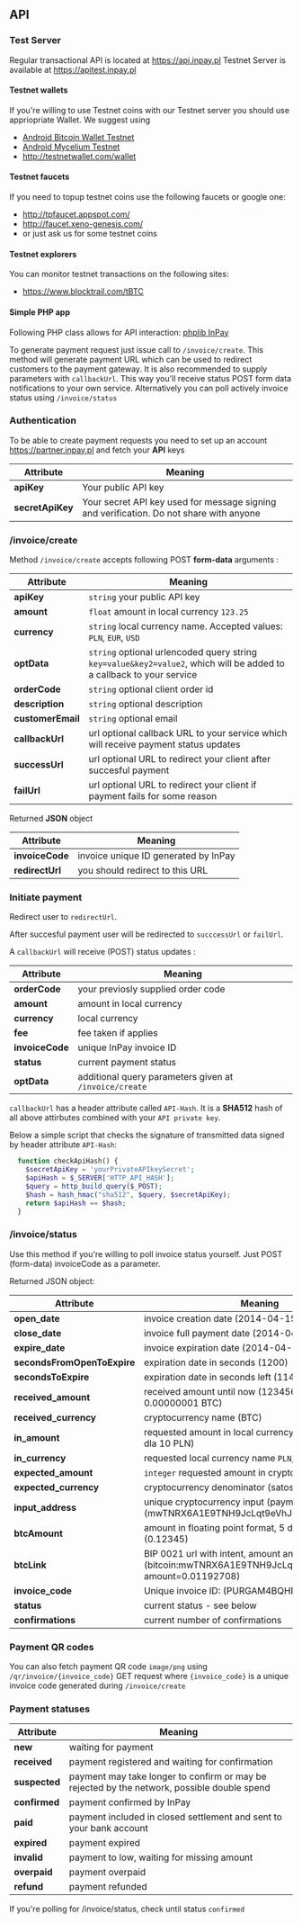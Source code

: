 ## API

### Test Server
Regular transactional API is located at https://api.inpay.pl
Testnet Server is available at https://apitest.inpay.pl

#### Testnet wallets
If you're willing to use Testnet coins with our Testnet server you should use appriopriate Wallet. We suggest using 
- [Android Bitcoin Wallet Testnet](https://play.google.com/store/apps/details?id=de.schildbach.wallet_test&hl=en)
- [Android Mycelium Testnet](https://play.google.com/store/apps/details?id=com.mycelium.testnetwallet&hl=en)
- http://testnetwallet.com/wallet

#### Testnet faucets
If you need to topup testnet coins use the following faucets or google one:
- http://tpfaucet.appspot.com/
- http://faucet.xeno-genesis.com/
- or just ask us for some testnet coins

#### Testnet explorers
You can monitor testnet transactions on the following sites:
- https://www.blocktrail.com/tBTC

#### Simple PHP app

Following PHP class allows for API interaction:  [phplib InPay](https://github.com/inpay/phplib-inpay)

To generate payment request just issue call to  `/invoice/create`. This method will generate payment URL which can be used to redirect customers to the payment gateway. It is also recommended to supply parameters with `callbackUrl`. This way you'll receive status POST form data notifications to your own service. Alternatively you can poll actively invoice status using `/invoice/status`

### Authentication
To be able to create payment requests you need to set up an account https://partner.inpay.pl and fetch your **API** keys

Attribute | Meaning
------------ | -------------
**apiKey** | Your public API key
**secretApiKey** | Your secret API key used for message signing and verification. Do not share with anyone

### /invoice/create
Method `/invoice/create` accepts following POST **form-data** arguments :

Attribute | Meaning
------------ | -------------
**apiKey** | `string` your public API key
**amount** | `float` amount in local currency `123.25`
**currency** | `string` local currency name. Accepted values: `PLN`, `EUR`, `USD`
**optData** | `string` optional urlencoded query string `key=value&key2=value2`, which will be added to a callback to your service
**orderCode** | `string` optional client order id
**description** | `string` optional description
**customerEmail** | `string` optional email
**callbackUrl** | url optional callback URL to your service which will receive payment status updates
**successUrl** | url optional URL to redirect your client after succesful payment
**failUrl** | url optional URL to redirect your client if payment fails for some reason

Returned **JSON** object

Attribute | Meaning
------------ | -------------
**invoiceCode** | invoice unique ID generated by InPay
**redirectUrl** | you should redirect to this URL

### Initiate payment
Redirect user to `redirectUrl`.

After succesful payment user will be redirected to `succcessUrl` or `failUrl`. 

A `callbackUrl` will receive (POST) status updates :

Attribute | Meaning
------------ | -------------
**orderCode** | your previosly supplied order code 
**amount** | amount in local currency
**currency** | local currency
**fee** | fee taken if applies
**invoiceCode** | unique InPay invoice ID
**status** | current payment status
**optData** | additional query parameters given at `/invoice/create`

`callbackUrl` has a header attribute called `API-Hash`. It is a **SHA512** hash of all above attirbutes combined with your `API private key`.

Below a simple script that checks the signature of transmitted data signed by header attribute `API-Hash`:

```php
  function checkApiHash() {
    $secretApiKey = 'yourPrivateAPIkeySecret';
    $apiHash = $_SERVER['HTTP_API_HASH'];
    $query = http_build_query($_POST);
    $hash = hash_hmac("sha512", $query, $secretApiKey);
    return $apiHash == $hash;
  }
```

### /invoice/status

Use this method if you're willing to poll invoice status yourself. Just POST (form-data) invoiceCode as a parameter. 

Returned JSON object:

Attribute | Meaning
------------ | -------------
**open_date** | invoice creation date (2014-04-15 16:01:01)
**close_date** | invoice full payment date (2014-04-15 16:01:01)
**expire_date** | invoice expiration date (2014-04-15 16:01:01)
**secondsFromOpenToExpire** | expiration date in seconds (1200)
**secondsToExpire** | expiration date in seconds left (1142)
**received_amount** | received amount until now (1234567 Satoshi = 0.00000001 BTC)
**received_currency** | cryptocurrency name (BTC)
**in_amount** | requested amount in local currency * 100 (np. 1000 dla 10 PLN)
**in_currency** | requested local currency name `PLN`, `EUR`, `USD`
**expected_amount** | `integer` requested amount in cryptocurrency
**expected_currency** | cryptocurrency denominator (satoshi)
**input_address** | unique cryptocurrency input (payment) address (mwTNRX6A1E9TNH9JcLqt9eVhJo6zeDsYs7)
**btcAmount** | amount in floating point format, 5 decimal points (0.12345)
**btcLink** | BIP 0021 url with intent, amount and description (bitcoin:mwTNRX6A1E9TNH9JcLqt9eVhJo6zeDsYs7?amount=0.01192708)
**invoice_code** | Unique invoice ID: (PURGAM4BQHN9J3L)
**status** | current status - see below
**confirmations** | current number of confirmations

### Payment QR codes
You can also fetch payment QR code `image/png` using `/qr/invoice/{invoice_code}` GET request
where `{invoice_code}` is a unique invoice code generated during `/invoice/create`

### Payment statuses

Attribute | Meaning
------------ | -------------
**new** | waiting for payment
**received** | payment registered and waiting for confirmation
**suspected** | payment may take longer to confirm or may be rejected by the network, possible double spend
**confirmed** | payment confirmed by InPay
**paid** | payment included in closed settlement and sent to your bank account
**expired** | payment expired
**invalid** | payment to low, waiting for missing amount
**overpaid** | payment overpaid
**refund** | payment refunded

If you're polling for /invoice/status, check until status  `confirmed`
